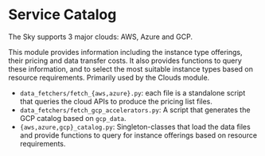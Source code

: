 # Service Catalog

The Sky supports 3 major clouds: AWS, Azure and GCP.

This module provides information including the instance type offerings, their pricing and data transfer costs. It also provides functions to query these information, and to select the most suitable instance types based on resource requirements. Primarily used by the Clouds module.

- `data_fetchers/fetch_{aws,azure}.py`: each file is a standalone script that queries the cloud APIs to produce the pricing list files.
- `data_fetchers/fetch_gcp_accelerators.py`: A script that generates the GCP catalog based on `gcp_data`.
- `{aws,azure,gcp}_catalog.py`: Singleton-classes that load the data files and provide functions to query for instance offerings based on resource requirements.
